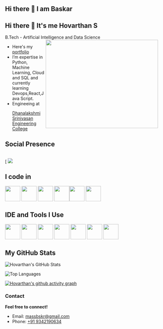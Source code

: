 ## Hi there 👋 I am Baskar 

<!--
**Baskar-Pachapillai/Baskar-Pachapillai** is a ✨ _special_ ✨ repository because its `README.md` (this file) appears on your GitHub profile.

Here are some ideas to get you started:

- 🔭 I’m currently working on ...
- 🌱 I’m currently learning ...
- 👯 I’m looking to collaborate on ...
- 🤔 I’m looking for help with ...
- 💬 Ask me about ...
- 📫 How to reach me: ...
- 😄 Pronouns: ...
- ⚡ Fun fact: ...
-->
## Hi there 👋 It's me Hovarthan S

B.Tech - Artificial Intelligence and Data Science
<img align="right" width="370" height="290" src="https://i.pinimg.com/originals/47/f0/34/47f0342cec72b800463bf003eac1257e.gif">
-  Here's my [portfolio](https://s-hovarthan.netlify.app/)                                                 
-  I’m expertise in Python, Machine Learning, Cloud and SQL and currently learning Devops,React,Java Script.
- Engineeing at <p align="left">
  <a href="https://dsengg.ac.in/" target="_blank">
  Dhanalakshmi Srinivasan Engineering College
</a>

  ## Social Presence
<br /> [ [<img src="https://img.shields.io/badge/LinkedIn-0077B5?style=for-the-badge&logo=linkedin&logoColor=white" />](https://www.linkedin.com/in/hovarthan-s-06114b281/) 
## I code in
<img height="50" width="50" src="https://img.icons8.com/color/48/000000/python.png" /> <img height="50" width="50" src="https://img.icons8.com/color/48/000000/c-programming.png" /> <img height="50" width="50"  src="https://img.icons8.com/color/48/000000/java-coffee-cup-logo.png" /> <img height="50" width="50"  
src="https://img.icons8.com/color/48/000000/tensorflow.png"/><img height="50" width="50" src="https://img.icons8.com/color/48/000000/mysql-logo.png"/> <img height="50" width="50" src="https://img.icons8.com/color/48/000000/mongodb.png"/> 
## IDE and Tools I Use
<img height="50" width="50" src="https://img.icons8.com/color/48/000000/visual-studio-code-2019.png"/> <img height="50" width="50" src="https://img.icons8.com/color/48/000000/pycharm.png"/> <img height="50" width="50" src="https://img.icons8.com/color/50/000000/git.png"/> <img height="50" width="50" src="https://img.icons8.com/dusk/64/000000/anaconda.png"/> <img height="50" src="https://img.icons8.com/officel/480/null/java-eclipse.png"/> <img height="50" src="https://img.icons8.com/color/480/null/notion--v1.png" /> <img height="50" width="50" src="https://img.icons8.com/color/48/000000/figma--v1.png"/> 


##  My GitHub Stats

![Hovarthan's GitHub Stats](https://github-readme-stats.vercel.app/api?username=baskar21&show_icons=true&theme=tokyonight&count_private=true)

![Top Languages](https://github-readme-stats.vercel.app/api/top-langs/?username=baskar21&layout=compact&theme=tokyonight&card_width=495)



[![Hovarthan's github activity graph](https://github-readme-activity-graph.vercel.app/graph?username=baskar21&bg_color=070303&color=fafafa&line=2dc62a&point=fffafa&area=true&hide_border=true)](https://github.com/ashutosh00710/github-readme-activity-graph)

<h3> Contact</h3>
<p><strong>Feel free to connect!</strong></p>
<ul>
  <li> Email: <a href="mailto:massbskr@gmail.com">massbskr@gmail.com</a></li>
  <li> Phone: <a href="tel:+91 9342190634">+91 9342190634</a></li>
</ul>
